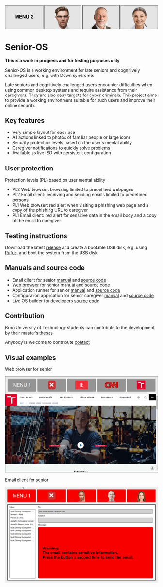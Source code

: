 ![Senior os logo](https://github.com/forsenior/senior-os/blob/main/sconf/logos/sos_logo_long_mid.png)

# Senior-OS

**This is a work in progress and for testing purposes only**

Senior-OS is a working environment for late seniors and cognitively challenged users, e.g. with Down syndrome.

Late seniors and cognitively challenged users encounter difficulties when using common desktop systems and require assistance from their caregivers. They are also easy targets for cyber criminals. This project aims to provide a working environment suitable for such users and improve their online security.

## Key features

- Very simple layout for easy use
- All actions linked to photos of familiar people or large icons
- Security protection levels based on the user's mental ability
- Caregiver notifications to quickly solve problems
- Available as live ISO with persistent configuration

## User protection

Protection levels (PL) based on user mental ability

- PL2 Web browser: browsing limited to predefined webpages
- PL2 Email client: receiving and sending emails limited to predefined persons
- PL1 Web browser: red alert when visiting a phishing web page and a copy of the phishing URL to caregiver
- PL1 Email client: red alert for sensitive data in the email body and a copy of the email to caregiver

## Testing instructions

Download the latest [release](https://github.com/forsenior/senior-os/releases) and create a bootable USB disk, e.g. using [Rufus](https://rufus.ie/), and boot the system from the USB disk

## Manuals and source code 

- Email client for senior [manual](https://github.com/forsenior/senior-os/tree/main/smail/docs) and [source code](https://github.com/forsenior/senior-os/tree/main/smail)
- Web browser for senior [manual](https://github.com/forsenior/senior-os/tree/main/sweb/docs) and [source code](https://github.com/forsenior/senior-os/tree/main/sweb)
- Application runner for senior [manual](https://github.com/forsenior/senior-os/tree/main/srun/docs) and [source code](https://github.com/forsenior/senior-os/tree/main/srun)
- Configuration application for senior caregiver [manual](https://github.com/forsenior/senior-os/tree/main/sconf/docs) and [source code](https://github.com/forsenior/senior-os/tree/main/sconf)
- Live OS builder for developers [source code](https://github.com/forsenior/senior-os/tree/main/siso)

## Contribution

Brno University of Technology students can contribute to the development by their master’s [theses](https://github.com/forsenior/senior-os/tree/main/theses)

Anybody is welcome to contribute [contact](https://www.vut.cz/en/people/dan-komosny-3065)

## Visual examples

Web browser for senior

![Web browser for senior ](https://github.com/forsenior/senior-os/blob/main/sweb/screens/sweb_screen_1.png)

Email client for senior

![Web browser for senior ](https://github.com/forsenior/senior-os/blob/main/smail/screens/smail_sensitive_information_alert_en.png)

